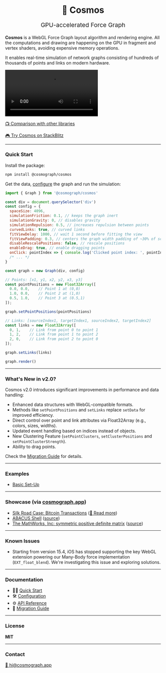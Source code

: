 
<p align="center" style="color: #444">
  <h1 align="center">🌌 Cosmos</h1>
</p>
<p align="center" style="font-size: 1.2rem;">GPU-accelerated Force Graph</p>

**Cosmos** is a WebGL Force Graph layout algorithm and rendering engine. All the computations and drawing are happening on the GPU in fragment and vertex shaders, avoiding expensive memory operations.

It enables real-time simulation of network graphs consisting of hundreds of thousands of points and links on modern hardware.

<video src="https://user-images.githubusercontent.com/755708/173392407-9b05cbb6-d39e-4c2c-ab41-50900cfda823.mp4" autoplay controls alt="Demo of Cosmos GPU-accelerated Force Graph">
</video>

[📺 Comparison with other libraries](https://www.youtube.com/watch?v=HWk78hP8aEE)

[🎮 Try Cosmos on StackBlitz](https://stackblitz.com/edit/how-to-use-cosmos?file=src%2Fmain.ts)

---

### Quick Start

Install the package:

```bash
npm install @cosmograph/cosmos
```

Get the data, [configure](../?path=/docs/configuration--docs) the graph and run the simulation:

```javascript
import { Graph } from '@cosmograph/cosmos'

const div = document.querySelector('div')
const config = {
  spaceSize: 4096,
  simulationFriction: 0.1, // keeps the graph inert
  simulationGravity: 0, // disables gravity
  simulationRepulsion: 0.5, // increases repulsion between points
  curvedLinks: true, // curved links
  fitViewDelay: 1000, // wait 1 second before fitting the view
  fitViewPadding: 0.3, // centers the graph width padding of ~30% of screen
  disableRescalePositions: false, // rescale positions
  enableDrag: true, // enable dragging points
  onClick: pointIndex => { console.log('Clicked point index: ', pointIndex) },
  /* ... */
}

const graph = new Graph(div, config)

// Points: [x1, y1, x2, y2, x3, y3]
const pointPositions = new Float32Array([
  0.0, 0.0,    // Point 1 at (0,0)
  1.0, 0.0,    // Point 2 at (1,0)
  0.5, 1.0,    // Point 3 at (0.5,1)
]);

graph.setPointPositions(pointPositions)

// Links: [sourceIndex1, targetIndex1, sourceIndex2, targetIndex2]
const links = new Float32Array([
  0, 1,    // Link from point 0 to point 1
  1, 2,    // Link from point 1 to point 2
  2, 0,    // Link from point 2 to point 0
]);

graph.setLinks(links)

graph.render()
```

---

### What's New in v2.0?

Cosmos v2.0 introduces significant improvements in performance and data handling:

- Enhanced data structures with WebGL-compatible formats.
- Methods like `setPointPositions` and `setLinks` replace `setData` for improved efficiency.
- Direct control over point and link attributes via Float32Array (e.g., colors, sizes, widths).
- Updated event handling based on indices instead of objects.
- New Clustering Feature (`setPointClusters`, `setClusterPositions` and `setPointClusterStrength`).
- Ability to drag points.

Check the [Migration Guide](./cosmos-2-0-migration-notes.md) for details.

---

### Examples

- [Basic Set-Up](https://cosmograph-org.github.io/cosmos/?path=/story/examples-beginners--basic-set-up)

---

### Showcase (via [cosmograph.app](https://cosmograph.app))

- [Silk Road Case: Bitcoin Transactions](https://cosmograph.app/run/?data=https://cosmograph.app/data/184R7cFG-4lv.csv) ([📄 Read more](https://medium.com/@cosmograph.app/visualizing-darknet-6846dec7f1d7))
- [ABACUS Shell](https://cosmograph.app/run/?data=https://cosmograph.app/data/ABACUS_shell_hd.csv) ([source](http://sparse.tamu.edu/Puri/ABACUS_shell_hd))
- [The MathWorks, Inc: symmetric positive definite matrix](https://cosmograph.app/run/?data=https://cosmograph.app/data/Kuu.csv) ([source](https://sparse.tamu.edu/MathWorks/Kuu))

---

### Known Issues

- Starting from version 15.4, iOS has stopped supporting the key WebGL extension powering our Many-Body force implementation (`EXT_float_blend`). We're investigating this issue and exploring solutions.

---

### Documentation
- 🧑‍💻 [Quick Start](https://cosmograph-org.github.io/cosmos/?path=/docs/welcome-to-cosmos--docs)
- 🛠 [Configuration](https://cosmograph-org.github.io/cosmos/?path=/docs/configuration--docs)
- ⚙️ [API Reference](https://cosmograph-org.github.io/cosmos/?path=/docs/api-reference--docs)
- 🚀 [Migration Guide](./cosmos-2-0-migration-notes.md)

---

### License

**MIT**

---

### Contact

[📩 hi@cosmograph.app](mailto:hi@cosmograph.app)
